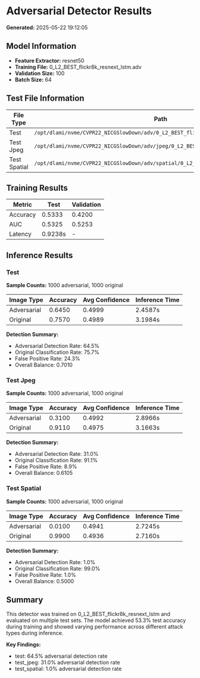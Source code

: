 # Adversarial Detector Results

**Generated:** 2025-05-22 19:12:05

## Model Information

- **Feature Extractor:** resnet50
- **Training File:** 0_L2_BEST_flickr8k_resnext_lstm.adv
- **Validation Size:** 100
- **Batch Size:** 64

## Test File Information

| File Type | Path | Exists | Total Images |
|-----------|------|--------|-------------|
| Test | `/opt/dlami/nvme/CVPR22_NICGSlowDown/adv/0_L2_BEST_flickr8k_resnext_lstm.adv` | ✓ | 2000 |
| Test Jpeg | `/opt/dlami/nvme/CVPR22_NICGSlowDown/adv/jpeg/0_L2_BEST_flickr8k_resnext_lstm.adv` | ✓ | 2000 |
| Test Spatial | `/opt/dlami/nvme/CVPR22_NICGSlowDown/adv/spatial/0_L2_BEST_flickr8k_resnext_lstm.adv` | ✓ | 2000 |

## Training Results

| Metric | Test | Validation |
|--------|------|------------|
| Accuracy | 0.5333 | 0.4200 |
| AUC | 0.5325 | 0.5253 |
| Latency | 0.9238s | - |

## Inference Results

### Test

**Sample Counts:** 1000 adversarial, 1000 original

| Image Type | Accuracy | Avg Confidence | Inference Time |
|------------|----------|----------------|----------------|
| Adversarial | 0.6450 | 0.4999 | 2.4587s |
| Original | 0.7570 | 0.4989 | 3.1984s |

**Detection Summary:**
- Adversarial Detection Rate: 64.5%
- Original Classification Rate: 75.7%
- False Positive Rate: 24.3%
- Overall Balance: 0.7010

### Test Jpeg

**Sample Counts:** 1000 adversarial, 1000 original

| Image Type | Accuracy | Avg Confidence | Inference Time |
|------------|----------|----------------|----------------|
| Adversarial | 0.3100 | 0.4992 | 2.8966s |
| Original | 0.9110 | 0.4975 | 3.1663s |

**Detection Summary:**
- Adversarial Detection Rate: 31.0%
- Original Classification Rate: 91.1%
- False Positive Rate: 8.9%
- Overall Balance: 0.6105

### Test Spatial

**Sample Counts:** 1000 adversarial, 1000 original

| Image Type | Accuracy | Avg Confidence | Inference Time |
|------------|----------|----------------|----------------|
| Adversarial | 0.0100 | 0.4941 | 2.7245s |
| Original | 0.9900 | 0.4936 | 2.7160s |

**Detection Summary:**
- Adversarial Detection Rate: 1.0%
- Original Classification Rate: 99.0%
- False Positive Rate: 1.0%
- Overall Balance: 0.5000

## Summary

This detector was trained on 0_L2_BEST_flickr8k_resnext_lstm and evaluated on multiple test sets. The model achieved 53.3% test accuracy during training and showed varying performance across different attack types during inference.

**Key Findings:**
- test: 64.5% adversarial detection rate
- test_jpeg: 31.0% adversarial detection rate
- test_spatial: 1.0% adversarial detection rate
